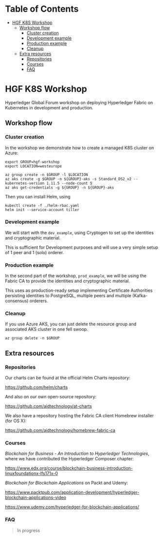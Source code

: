 Table of Contents
=================

   * [HGF K8S Workshop](#hgf-k8s-workshop)
      * [Workshop flow](#workshop-flow)
         * [Cluster creation](#cluster-creation)
         * [Development example](#development-example)
         * [Production example](#production-example)
         * [Cleanup](#cleanup)
      * [Extra resources](#extra-resources)
         * [Repositories](#repositories)
         * [Courses](#courses)
         * [FAQ](#faq)


# HGF K8S Workshop

Hyperledger Global Forum workshop on deploying Hyperledger Fabric on Kubernetes in development and production.

## Workshop flow

### Cluster creation

In the workshop we demonstrate how to create a managed K8S cluster on Azure:

    export GROUP=hgf-workshop
    export LOCATION=westeurope

    az group create -n $GROUP -l $LOCATION
    az aks create -g $GROUP -n ${GROUP}-aks -s Standard_DS2_v2 --kubernetes-version 1.11.5 --node-count 5
    az aks get-credentials -g ${GROUP} -n ${GROUP}-aks

Then you can install Helm, using

    kubectl create -f ./helm-rbac.yaml
    helm init --service-account tiller

### Development example

We will start with the `dev_example`, using Cryptogen to set up the identities and cryptographic material.

This is sufficient for Development purposes and will use a very simple setup of 1 peer and 1 (solo) orderer.

### Production example

In the second part of the workshop, `prod_example`, we will be using the Fabric CA to provide the identities and cryptographic material.

This uses as production-ready setup implementing Certificate Authorities persisting identities to PostgreSQL, multiple peers and multiple (Kafka-consensus) orderers.

### Cleanup

If you use Azure AKS, you can just delete the resource group and associated AKS cluster in one fell swoop.

    az group delete -n $GROUP

## Extra resources

### Repositories

Our charts can be found at the official Helm Charts repository:

https://github.com/helm/charts

And also on our own open-source repository:

https://github.com/aidtechnology/at-charts

We also have a repository hosting the Fabric CA client Homebrew installer (for OS X):

https://github.com/aidtechnology/homebrew-fabric-ca

### Courses

*Blockchain for Business - An Introduction to Hyperledger Technologies*, where we have contributed the Hyperledger Composer chapter:

https://www.edx.org/course/blockchain-business-introduction-linuxfoundationx-lfs171x-0

*Blockchain for Blockchain Applications* on Packt and Udemy:

https://www.packtpub.com/application-development/hyperledger-blockchain-applications-video

https://www.udemy.com/hyperledger-for-blockchain-applications/

### FAQ

> In progress
